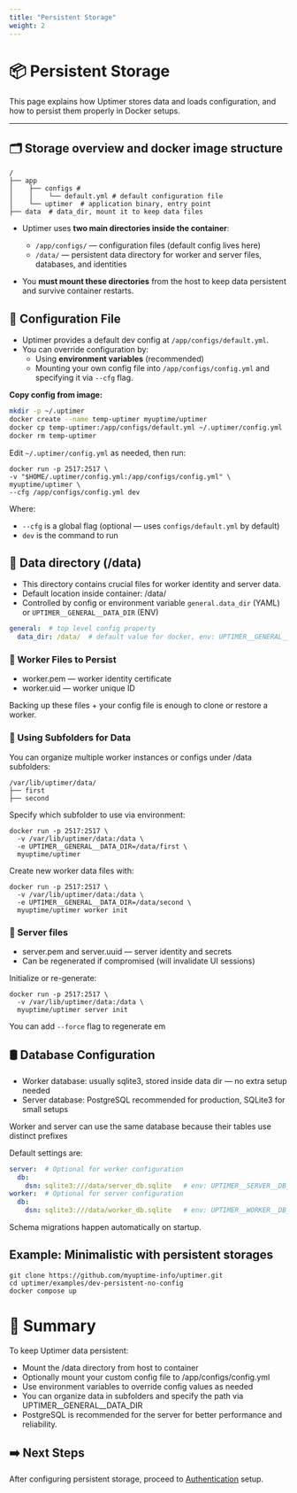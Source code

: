 ```yaml
---
title: "Persistent Storage"
weight: 2
---
```


# 📦 Persistent Storage

This page explains how Uptimer stores data and loads configuration, and how to persist them properly in Docker setups.

---

## 🗂️ Storage overview and docker image structure

```shell
/
├── app
│    ├── configs # 
│    │    └── default.yml # default configuration file 
│    └── uptimer  # application binary, entry point
├── data  # data_dir, mount it to keep data files
```

- Uptimer uses **two main directories inside the container**:
    - `/app/configs/` — configuration files (default config lives here)
    - `/data/` — persistent data directory for worker and server files, databases, and identities

- You **must mount these directories** from the host to keep data persistent and survive container restarts.


## 📝 Configuration File

- Uptimer provides a default dev config at `/app/configs/default.yml`.
- You can override configuration by:
    - Using **environment variables** (recommended)
    - Mounting your own config file into `/app/configs/config.yml` and specifying it via `--cfg` flag.

**Copy config from image:**

```bash
mkdir -p ~/.uptimer
docker create --name temp-uptimer myuptime/uptimer
docker cp temp-uptimer:/app/configs/default.yml ~/.uptimer/config.yml
docker rm temp-uptimer
```
Edit `~/.uptimer/config.yml` as needed, then run:
```shell
docker run -p 2517:2517 \
-v "$HOME/.uptimer/config.yml:/app/configs/config.yml" \
myuptime/uptimer \
--cfg /app/configs/config.yml dev
```

Where:

* `--cfg` is a global flag (optional — uses `configs/default.yml` by default)
* `dev` is the command to run

## 📁 Data directory (/data)

* This directory contains crucial files for worker identity and server data.
* Default location inside container: /data/
* Controlled by config or environment variable `general.data_dir` (YAML) or `UPTIMER__GENERAL__DATA_DIR` (ENV)

```yaml
general:  # top level config property
  data_dir: /data/  # default value for docker, env: UPTIMER__GENERAL__DATA_DIR=/data/
```

### 📁 Worker Files to Persist
* worker.pem — worker identity certificate 
* worker.uid — worker unique ID

Backing up these files + your config file is enough to clone or restore a worker.

### 🧳 Using Subfolders for Data
You can organize multiple worker instances or configs under /data subfolders:

```text
/var/lib/uptimer/data/
├── first
├── second
```
Specify which subfolder to use via environment:

```shell
docker run -p 2517:2517 \
  -v /var/lib/uptimer/data:/data \
  -e UPTIMER__GENERAL__DATA_DIR=/data/first \
  myuptime/uptimer
```

Create new worker data files with:
```shell
docker run -p 2517:2517 \
  -v /var/lib/uptimer/data:/data \
  -e UPTIMER__GENERAL__DATA_DIR=/data/second \
  myuptime/uptimer worker init
```

### 📁 Server files
* server.pem and server.uuid — server identity and secrets
* Can be regenerated if compromised (will invalidate UI sessions)

Initialize or re-generate:

```shell
docker run -p 2517:2517 \
  -v /var/lib/uptimer/data:/data \
  myuptime/uptimer server init
```

You can add `--force` flag to regenerate em

## 🛢️ Database Configuration

* Worker database: usually sqlite3, stored inside data dir — no extra setup needed
* Server database: PostgreSQL recommended for production, SQLite3 for small setups

Worker and server can use the same database because their tables use distinct prefixes

Default settings are: 
```yaml
server:  # Optional for worker configuration
  db:
    dsn: sqlite3:///data/server_db.sqlite   # env: UPTIMER__SERVER__DB__DSN=sqlite3:///data/server_db.sqlite
worker:  # Optional for server configuration
  db:
    dsn: sqlite3:///data/worker_db.sqlite   # env: UPTIMER__WORKER__DB__DSN=sqlite3:///data/worker_db.sqlite
```

Schema migrations happen automatically on startup.


## Example: Minimalistic with persistent storages

```shell
git clone https://github.com/myuptime-info/uptimer.git
cd uptimer/examples/dev-persistent-no-config
docker compose up 
```

# 📌 Summary

To keep Uptimer data persistent:

* Mount the /data directory from host to container
* Optionally mount your custom config file to /app/configs/config.yml
* Use environment variables to override config values as needed
* You can organize data in subfolders and specify the path via UPTIMER__GENERAL__DATA_DIR
* PostgreSQL is recommended for the server for better performance and reliability.


##  ➡️ Next Steps

After configuring persistent storage, proceed to [Authentication](../authentication/) setup.